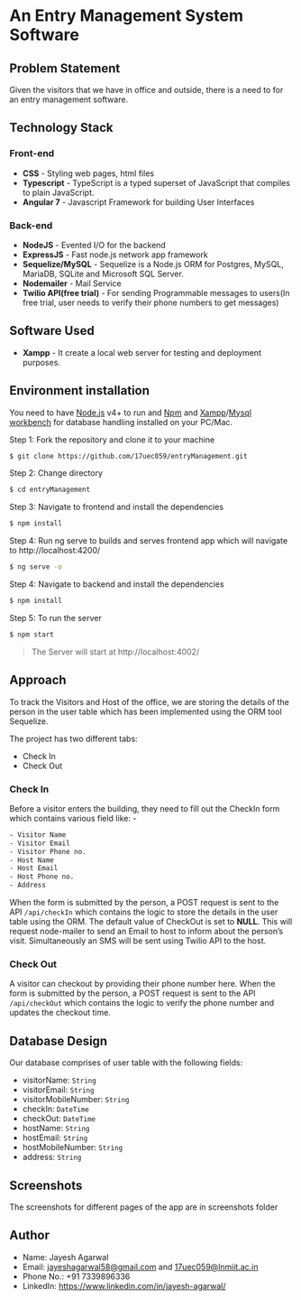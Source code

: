 # An Entry Management System Software

## Problem Statement

Given the visitors that we have in office and outside, there is a need to for an entry management
software.

## Technology Stack

### Front-end
* **CSS** -  Styling web pages, html files
* **Typescript** - TypeScript is a typed superset of JavaScript that compiles to plain JavaScript.
* **Angular 7** - Javascript Framework for building User Interfaces

### Back-end
* **NodeJS** -  Evented I/O for the backend
* **ExpressJS** - Fast node.js network app framework
* **Sequelize/MySQL** - Sequelize is a Node.js ORM for Postgres, MySQL, MariaDB, SQLite and Microsoft SQL Server.
* **Nodemailer** - Mail Service 
* **Twilio API(free trial)** - For sending Programmable messages to users(In free trial, user needs to verify their phone numbers to get messages)

## Software Used
* **Xampp** - It create a local web server for testing and deployment purposes.

## Environment installation
You need to have [Node.js](https://nodejs.org/) v4+ to run and [Npm](https://www.npmjs.com/) and [Xampp](https://www.apachefriends.org/download.html)/[Mysql workbench](https://www.mysql.com/) for database handling installed on your PC/Mac.


Step 1: Fork the repository and clone it to your machine
```sh
$ git clone https://github.com/17uec059/entryManagement.git
```

Step 2: Change directory
```sh
$ cd entryManagement
```

Step 3: Navigate to frontend and install the dependencies
```sh
$ npm install
```

Step 4: Run ng serve to builds and serves frontend app which will navigate to http://localhost:4200/
```sh
$ ng serve -o
```

Step 4: Navigate to backend and install the dependencies
```sh
$ npm install
```

Step 5: To run the server 
```sh
$ npm start
```
> The Server will start at http://localhost:4002/


## Approach

To track the Visitors and Host of the office, we are storing the details of the person in the user table which has been implemented using the ORM tool Sequelize.

The project has two different tabs:
* Check In
* Check Out

### Check In
Before a visitor enters the building, they need to fill out the CheckIn form which contains various field like: -
```sh
- Visitor Name
- Visitor Email
- Visitor Phone no.
- Host Name
- Host Email
- Host Phone no.
- Address
```

When the form is submitted by the person, a POST request is sent to the API ```/api/checkIn``` which contains the logic to store the details in the user table using the ORM. The default value of CheckOut is set to **NULL**. This will request node-mailer to send an Email to host to inform about the person’s visit. Simultaneously an SMS will be sent using Twilio API to the host.

### Check Out
A visitor can checkout by providing their phone number here. When the form is submitted by the person, a POST request is sent to the API ```/api/checkOut``` which contains the logic to verify the phone number and updates the checkout time. 

## Database Design
Our database comprises of user table with the following fields:
* visitorName: ```String```
* visitorEmail: ```String```
* visitorMobileNumber: ```String```
* checkIn: ```DateTime```
* checkOut: ```DateTime```
* hostName: ```String```
* hostEmail: ```String```
* hostMobileNumber: ```String```
* address: ```String```

## Screenshots
The screenshots for different pages of the app are in screenshots folder

## Author
* Name: Jayesh Agarwal
* Email: jayeshagarwal58@gmail.com and 17uec059@lnmiit.ac.in
* Phone No.: +91 7339896336
* LinkedIn: https://www.linkedin.com/in/jayesh-agarwal/
